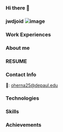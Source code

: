 ### Hi there 👋
### jwdjoid ![image](https://user-images.githubusercontent.com/92398689/208182421-4e90a8d4-9b94-49c1-8821-0005478936ad.png)
### Work Experiences
### About me
### RESUME
### Contact Info
  📧: oherna25@depaul.edu
  
### Technologies
### Skills
### Achievements 


<!--
**ozziebot/ozziebot** is a ✨ _special_ ✨ repository because its `README.md` (this file) appears on your GitHub profile.

Here are some ideas to get you started:

- 🔭 I’m currently working on ...
- 🌱 I’m currently learning ...
- 👯 I’m looking to collaborate on ...
- 🤔 I’m looking for help with ...
- 💬 Ask me about ...
- 📫 How to reach me: ...
- 😄 Pronouns: ...
- ⚡ Fun fact: ...
-->
